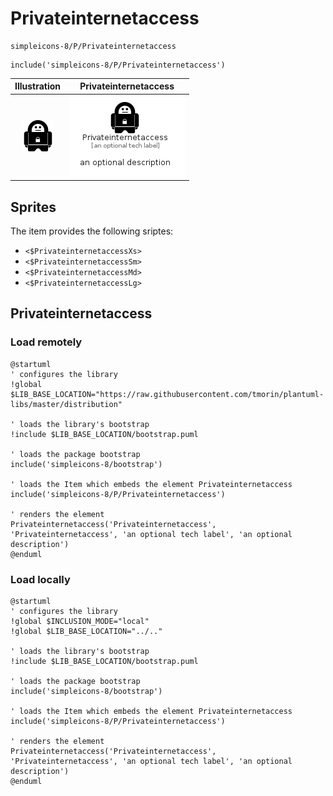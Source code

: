 # Privateinternetaccess


```text
simpleicons-8/P/Privateinternetaccess
```

```text
include('simpleicons-8/P/Privateinternetaccess')
```



| Illustration | Privateinternetaccess |
| :---: | :---: |
| ![illustration for Illustration](../../simpleicons-8/P/Privateinternetaccess.png) | ![illustration for Privateinternetaccess](../../simpleicons-8/P/Privateinternetaccess.Local.png) |



## Sprites
The item provides the following sriptes:

- `<$PrivateinternetaccessXs>`
- `<$PrivateinternetaccessSm>`
- `<$PrivateinternetaccessMd>`
- `<$PrivateinternetaccessLg>`





## Privateinternetaccess

### Load remotely
```plantuml
@startuml
' configures the library
!global $LIB_BASE_LOCATION="https://raw.githubusercontent.com/tmorin/plantuml-libs/master/distribution"

' loads the library's bootstrap
!include $LIB_BASE_LOCATION/bootstrap.puml

' loads the package bootstrap
include('simpleicons-8/bootstrap')

' loads the Item which embeds the element Privateinternetaccess
include('simpleicons-8/P/Privateinternetaccess')

' renders the element
Privateinternetaccess('Privateinternetaccess', 'Privateinternetaccess', 'an optional tech label', 'an optional description')
@enduml
```

### Load locally
```plantuml
@startuml
' configures the library
!global $INCLUSION_MODE="local"
!global $LIB_BASE_LOCATION="../.."

' loads the library's bootstrap
!include $LIB_BASE_LOCATION/bootstrap.puml

' loads the package bootstrap
include('simpleicons-8/bootstrap')

' loads the Item which embeds the element Privateinternetaccess
include('simpleicons-8/P/Privateinternetaccess')

' renders the element
Privateinternetaccess('Privateinternetaccess', 'Privateinternetaccess', 'an optional tech label', 'an optional description')
@enduml
```

